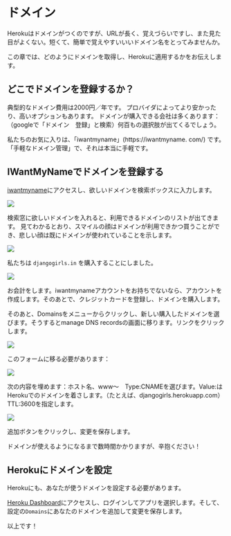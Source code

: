 # ドメイン

Herokuはドメインがつくのですが、URLが長く、覚えづらいですし、また見た目がよくない。短くて、簡単で覚えやすいいいドメイン名をとってみませんか。

この章では、どのようにドメインを取得し、Herokuに適用するかをお伝えします。

## どこでドメインを登録するか？

典型的なドメイン費用は2000円／年です。 プロバイダによってより安かったり、高いオプションもあります。 ドメインが購入できる会社は多くあります：（googleで「ドメイン　登録」と検索）何百もの選択肢が出てくるでしょう。

私たちのお気に入りは、「iwantmyname」(https://iwantmyname. com/) です。「手軽なドメイン管理」で、それは本当に手軽です。

## IWantMyNameでドメインを登録する

[iwantmyname][1]にアクセスし、欲しいドメインを検索ボックスに入力します。

 [1]: http://iwantmyname.com

![][2]

 [2]: images/1.png

検索窓に欲しいドメインを入れると、利用できるドメインのリストが出てきます。 見てわかるとおり、スマイルの顔はドメインが利用できかつ買うことができ、悲しい顔は既にドメインが使われていることを示します。

![][3]

 [3]: images/2.png

私たちは `djangogirls.in` を購入することにしました。

![][4]

 [4]: images/3.png

お会計をします。iwantmynameアカウントをお持ちでないなら、アカウントを作成します。そのあとで、クレジットカードを登録し、ドメインを購入します。

そのあと、Domainsをメニューからクリックし、新しい購入したドメインを選びます。そうするとmanage DNS recordsの画面に移ります。リンクをクリックします。

![][5]

 [5]: images/4.png

このフォームに移る必要があります：

![][6]

 [6]: images/5.png

次の内容を埋めます：ホスト名、www〜　Type:CNAMEを選びます。Value:はHerokuでのドメインを着さします。（たとえば、djangogirls.herokuapp.com）TTL:3600を指定します。

![][7]

 [7]: images/6.png

追加ボタンをクリックし、変更を保存します。

ドメインが使えるようになるまで数時間かかりますが、辛抱ください！

## Herokuにドメインを設定

Herokuにも、あなたが使うドメインを設定する必要があります。

[Heroku Dashboard][8]にアクセスし、ログインしてアプリを選択します。そして、設定の`Domains`にあなたのドメインを追加して変更を保存します。

 [8]: https://dashboard.heroku.com/apps

以上です！